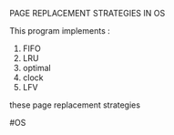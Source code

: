 PAGE REPLACEMENT STRATEGIES IN OS

This program implements :
  1. FIFO
  2. LRU
  3. optimal
  4. clock
  5. LFV
  
these page replacement strategies

#OS
